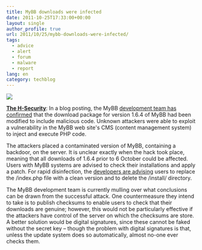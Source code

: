 ```yaml
---
title: MyBB downloads were infected
date: 2011-10-25T17:33:00+00:00
layout: single
author_profile: true
url: 2011/10/25/mybb-downloads-were-infected/
tags:
  - advice
  - alert
  - forum
  - malware
  - report
lang: en
category: techblog
---
```

[![](http://3.bp.blogspot.com/-A3rWc1eyZhU/TqbranNHc3I/AAAAAAAAEK4/eKHtIWE4ow0/s1600/MyBB_logo_200.png)](http://3.bp.blogspot.com/-A3rWc1eyZhU/TqbranNHc3I/AAAAAAAAEK4/eKHtIWE4ow0/s1600/MyBB_logo_200.png)

**[The H-Security](http://www.h-online.com/)**: In a blog posting, the MyBB [development team has confirmed](http://blog.mybb.com/2011/10/25/some-closure-on-the-1-6-4-security-vulnerability/) that the download package for version 1.6.4 of MyBB had been modified to include malicious code. Unknown attackers were able to exploit a vulnerability in the MyBB web site's CMS (content management system) to inject and execute PHP code.

The attackers placed a contaminated version of MyBB, containing a backdoor, on the server. It is unclear exactly when the hack took place, meaning that all downloads of 1.6.4 prior to 6 October could be affected. Users with MyBB systems are advised to check their installations and apply a patch. For rapid disinfection, the [developers are advising](http://blog.mybb.com/2011/10/06/1-6-4-security-vulnerabilit/) users to replace the /index.php file with a clean version and to delete the /install/ directory.

The MyBB development team is currently mulling over what conclusions can be drawn from the successful attack. One countermeasure they intend to take is to publish checksums to enable users to check that their downloads are genuine; however, this would not be particularly effective if the attackers have control of the server on which the checksums are store. A better solution would be digital signatures, since these cannot be faked without the secret key – though the problem with digital signatures is that, unless the update system does so automatically, almost no-one ever checks them.